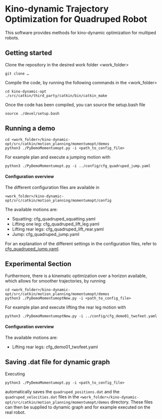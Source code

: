 # Kino-dynamic Trajectory Optimization for Quadruped Robot

This software provides methods for kino-dynamic optimization for multiped robots.

## Getting started
Clone the repository in the desired work folder <work_folder>
```
git clone …
```

Compile the code, by running the following commands in the <work_folder>
```
cd kino-dynamic-opt
./src/catkin/third_party/catkin/bin/catkin_make
```

Once the code has been compiled, you can source the setup.bash file
```
source ./devel/setup.bash
```

## Running a demo 
```
cd <work_folder>/kino-dynamic-opt/src/catkin/motion_planning/momentumopt/demos
python3 ./PyDemoMomentumopt.py -i <path_to_config_file>
```
For example plan and execute a jumping motion with
```
python3 ./PyDemoMomentumopt.py -i ../config/cfg_quadruped_jump.yaml
```

#### Configuration overview
The different configuration files are available in 
```
<work_folder>/kino-dynamic-opt/src/catkin/motion_planning/momentumopt/config
```
The available motions are:
* Squatting: cfg_quadruped_squatting.yaml
* Lifting one leg: cfg_quadruped_lift_leg.yaml
* Lifting rear legs: cfg_quadruped_lift_rear.yaml
* Jump: cfg_quadruped_jump.yaml

For an explanation of the different settings in the configuration files, refer to [cfg_quadruped_jump.yaml](/src/catkin/motion_planning/momentumopt/config/cfg_quadruped_jump.yaml).

## Experimental Section
Furthermore, there is a kinematic optimization over a horizon available, which allows for smoother trajectories, by running
```
cd <work_folder>/kino-dynamic-opt/src/catkin/motion_planning/momentumopt/demos
python3 ./PyDemoMomentumoptNew.py -i <path_to_config_file>
```
For example plan and execute lifting the rear leg motion with
```
python3 ./PyDemoMomentumoptNew.py -i ../config/cfg_demo01_twofeet.yaml
```
#### Configuration overview
The available motions are:
* Lifting rear legs: cfg_demo01_twofeet.yaml

## Saving .dat file for dynamic graph

Executing 
```
python3 ./PyDemoMomentumopt.py -i <path_to_config_file>
```
automatically saves the `quadruped_positions.dat` and the `quadruped_velocities.dat` files in the `<work_folder>/kino-dynamic-opt/src/catkin/motion_planning/momentumopt/demos` directory. These files can then be supplied to dynamic graph and for example executed on the real robot.  